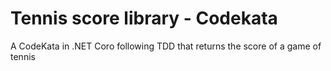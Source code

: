 # Tennis score library - Codekata
A CodeKata in .NET Coro following TDD that returns the score of a game of tennis
